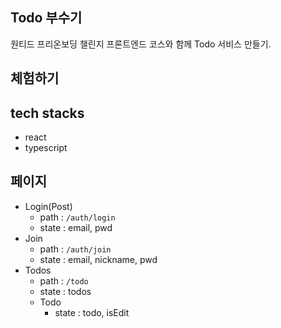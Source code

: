 ## Todo 부수기

원티드 프리온보딩 챌린지 프론트엔드 코스와 함께 Todo 서비스 만들기.

## 체험하기

## tech stacks

- react
- typescript

## 페이지

- Login(Post)
  - path : `/auth/login`
  - state : email, pwd
- Join
  - path : `/auth/join`
  - state : email, nickname, pwd
- Todos
  - path : `/todo`
  - state : todos
  - Todo
    - state : todo, isEdit
